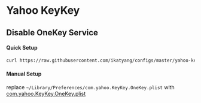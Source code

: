 # Yahoo KeyKey

## Disable OneKey Service

#### Quick Setup

```sh
curl https://raw.githubusercontent.com/ikatyang/configs/master/yahoo-keykey/com.yahoo.KeyKey.OneKey.plist -o ~/Library/Preferences/com.yahoo.KeyKey.OneKey.plist
```

#### Manual Setup

replace `~/Library/Preferences/com.yahoo.KeyKey.OneKey.plist` with [com.yahoo.KeyKey.OneKey.plist](./com.yahoo.KeyKey.OneKey.plist)
